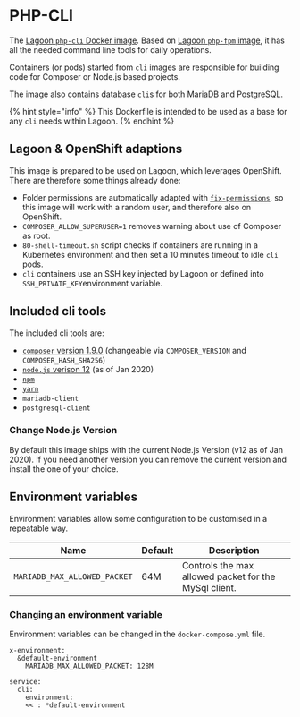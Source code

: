 # PHP-CLI

The [Lagoon `php-cli` Docker image](https://github.com/amazeeio/lagoon/blob/master/images/php/cli/Dockerfile). Based on [Lagoon `php-fpm` image](../php-fpm.md), it has all the needed command line tools for daily operations.

Containers \(or pods\) started from `cli` images are responsible for building code for Composer or Node.js based projects.

The image also contains database `cli`s for both MariaDB and PostgreSQL.

{% hint style="info" %}
This Dockerfile is intended to be used as a base for any `cli` needs within Lagoon.
{% endhint %}

## Lagoon & OpenShift adaptions

This image is prepared to be used on Lagoon, which leverages OpenShift. There are therefore some things already done:

* Folder permissions are automatically adapted with [`fix-permissions`](https://github.com/sclorg/s2i-base-container/blob/master/core/root/usr/bin/fix-permissions), so this image will work with a random user, and therefore also on OpenShift.
* `COMPOSER_ALLOW_SUPERUSER=1` removes warning about use of Composer as root.
* `80-shell-timeout.sh` script checks if containers are running in a Kubernetes environment and then set a 10 minutes timeout to idle `cli` pods.
* `cli` containers use an SSH key injected by Lagoon or defined into `SSH_PRIVATE_KEY`environment variable.

## Included cli tools

The included cli tools are:

* [`composer` version 1.9.0](https://getcomposer.org/) \(changeable via `COMPOSER_VERSION` and `COMPOSER_HASH_SHA256`\)
* [`node.js` verison 12](https://nodejs.org/en/) \(as of Jan 2020\)
* [`npm`](https://www.npmjs.com/)
* [`yarn`](https://yarnpkg.com/lang/en/)
* `mariadb-client`
* `postgresql-client`

### Change Node.js Version

By default this image ships with the current Node.js Version \(v12 as of Jan 2020\). If you need another version you can remove the current version and install the one of your choice.

## Environment variables

Environment variables allow some configuration to be customised in a repeatable way.

| Name                       | Default | Description                                           |
|----------------------------|---------|-------------------------------------------------------|
| `MARIADB_MAX_ALLOWED_PACKET` | 64M     | Controls the max allowed packet for the MySql client. |

### Changing an environment variable

Environment variables can be changed in the `docker-compose.yml` file.

```
x-environment:
  &default-environment
    MARIADB_MAX_ALLOWED_PACKET: 128M

service:
  cli:
    environment:
    << : *default-environment
```